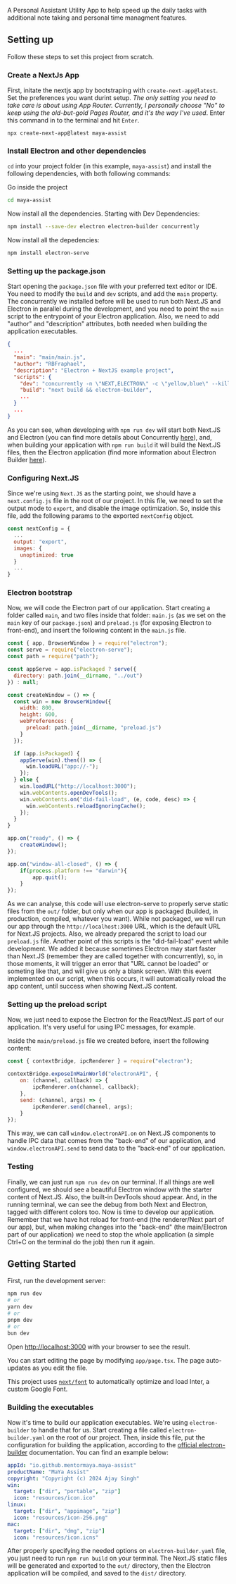 A Personal Assistant Utility App to help speed up the daily tasks with additional note taking and personal time managment features.

## Setting up

Follow these steps to set this project from scratch.

### Create a NextJs App

First, initate the nextjs app by bootstraping with `create-next-app@latest`.  Set the preferences you want durint setup. _The only setting you need to take care is about using App Router. Currently, I personally choose "No" to keep using the old-but-gold Pages Router, and it's the way I've used_. Enter this command in to the terminal and hit `Enter`.

```node
npx create-next-app@latest maya-assist
```

### Install Electron and other dependencies

`cd` into your project folder (in this example, `maya-assist`) and install the following dependencies, with both following commands:

Go inside the project

```bash
cd maya-assist
```

Now install all the dependencies. Starting with Dev Dependencies:

```bash
npm install --save-dev electron electron-builder concurrently
```

Now install all the depedencies:

```bash
npm install electron-serve
```

### Setting up the package.json

Start opening the `package.json` file with your preferred text editor or IDE. You need to modify the `build` and `dev` scripts, and add the `main` property. The concurrently we installed before will be used to run both Next.JS and Electron in parallel during the development, and you need to point the `main` script to the entrypoint of your Electron application. Also, we need to add "author" and "description" attributes, both needed when building the application executables.

```json
{
  ...
  "main": "main/main.js",
  "author": "RBFraphael",
  "description": "Electron + NextJS example project",
  "scripts": {
    "dev": "concurrently -n \"NEXT,ELECTRON\" -c \"yellow,blue\" --kill-others \"next dev\" \"electron .\"",
    "build": "next build && electron-builder",
    ...
  }
  ...
}
```

As you can see, when developing with `npm run dev` will start both Next.JS and Electron (you can find more details about Concurrently [here](https://www.npmjs.com/package/concurrently)), and, when building your application with `npm run build` it will build the Next.JS files, then the Electron application (find more information about Electron Builder [here](https://www.electron.build/)).

### Configuring Next.JS

Since we're using `Next.JS` as the starting point, we should have a `next.config.js` file in the root of our project. In this file, we need to set the output mode to `export`, and disable the image optimization. So, inside this file, add the following params to the exported `nextConfig` object.

```js
const nextConfig = {
  ...
  output: "export",
  images: {
    unoptimized: true
  }
  ...
}
```

### Electron bootstrap

Now, we will code the Electron part of our application. Start creating a folder called `main`, and two files inside that folder: `main.js` (as we set on the `main` key of our `package.json`) and `preload.js` (for exposing Electron to front-end), and insert the following content in the `main.js` file.

```js
const { app, BrowserWindow } = require("electron");
const serve = require("electron-serve");
const path = require("path");

const appServe = app.isPackaged ? serve({
  directory: path.join(__dirname, "../out")
}) : null;

const createWindow = () => {
  const win = new BrowserWindow({
    width: 800,
    height: 600,
    webPreferences: {
      preload: path.join(__dirname, "preload.js")
    }
  });

  if (app.isPackaged) {
    appServe(win).then(() => {
      win.loadURL("app://-");
    });
  } else {
    win.loadURL("http://localhost:3000");
    win.webContents.openDevTools();
    win.webContents.on("did-fail-load", (e, code, desc) => {
      win.webContents.reloadIgnoringCache();
    });
  }
}

app.on("ready", () => {
    createWindow();
});

app.on("window-all-closed", () => {
    if(process.platform !== "darwin"){
        app.quit();
    }
});
```

As we can analyse, this code will use electron-serve to properly serve static files from the `out/` folder, but only when our app is packaged (builded, in production, compiled, whatever you want). While not packaged, we will run our app through the `http://localhost:3000` URL, which is the default URL for Next.JS projects. Also, we already prepared the script to load our `preload.js` file. Another point of this scripts is the "did-fail-load" event while development. We added it because sometimes Electron may start faster than Next.JS (remember they are called together with concurrently), so, in those moments, it will trigger an error that "URL cannot be loaded" or someting like that, and will give us only a blank screen. With this event implemented on our script, when this occurs, it will automatically reload the app content, until success when showing Next.JS content.

### Setting up the preload script

Now, we just need to expose the Electron for the React/Next.JS part of our application. It's very useful for using IPC messages, for example.

Inside the `main/preload.js` file we created before, insert the following content:

```js
const { contextBridge, ipcRenderer } = require("electron");

contextBridge.exposeInMainWorld("electronAPI", {
    on: (channel, callback) => {
        ipcRenderer.on(channel, callback);
    },
    send: (channel, args) => {
        ipcRenderer.send(channel, args);
    }
});
```

This way, we can call `window.electronAPI.on` on Next.JS components to handle IPC data that comes from the "back-end" of our application, and `window.electronAPI.send` to send data to the "back-end" of our application.

### Testing

Finally, we can just run `npm run dev` on our terminal. If all things are well configured, we should see a beautiful Electron window with the starter content of Next.JS. Also, the built-in DevTools shoud appear. And, in the running terminal, we can see the debug from both Next and Electron, tagged with different colors too. Now is time to develop our application. Remember that we have hot reload for front-end (the renderer/Next part of our app), but, when making changes into the "back-end" (the main/Electron part of our application) we need to stop the whole application (a simple Ctrl+C on the terminal do the job) then run it again.

## Getting Started

First, run the development server:

```bash
npm run dev
# or
yarn dev
# or
pnpm dev
# or
bun dev
```

Open [http://localhost:3000](http://localhost:3000) with your browser to see the result.

You can start editing the page by modifying `app/page.tsx`. The page auto-updates as you edit the file.

This project uses [`next/font`](https://nextjs.org/docs/basic-features/font-optimization) to automatically optimize and load Inter, a custom Google Font.


### Building the executables

Now it's time to build our application executables. We're using `electron-builder` to handle that for us. Start creating a file called `electron-builder.yaml` on the root of our project. Then, inside this file, put the configuration for building the application, according to the [official electron-builder](https://www.electron.build/) documentation. You can find an example below:

```yaml
appId: "io.github.mentormaya.maya-assist"
productName: "MaYa Assist"
copyright: "Copyright (c) 2024 Ajay Singh"
win:
  target: ["dir", "portable", "zip"]
  icon: "resources/icon.ico"
linux:
  target: ["dir", "appimage", "zip"]
  icon: "resources/icon-256.png"
mac:
  target: ["dir", "dmg", "zip"]
  icon: "resources/icon.icns"
```

After properly specifying the needed options on `electron-builder.yaml` file, you just need to run `npm run build` on your terminal. The Next.JS static files will be generated and exported to the `out/` directory, then the Electron application will be compiled, and saved to the `dist/` directory.